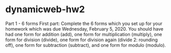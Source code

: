 # dynamicweb-hw2
Part 1 - 6 forms
First part:
Complete the 6 forms which you set up for your homework which was due Wednesday,
February 5, 2020. You should have had one form for addition (add), one form for
multiplication (multiply), one form for division (divide), one form for division again (divide 2:
rounding off), one form for subtraction (subtract), and one form for modulo (modulo).

